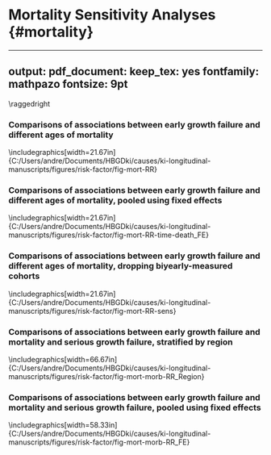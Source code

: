 # Mortality Sensitivity Analyses {#mortality}

---
output:
  pdf_document:
    keep_tex: yes
fontfamily: mathpazo
fontsize: 9pt
---

\raggedright





### Comparisons of associations between early growth failure and different ages of mortality 


\includegraphics[width=21.67in]{C:/Users/andre/Documents/HBGDki/causes/ki-longitudinal-manuscripts/figures/risk-factor/fig-mort-RR} 


### Comparisons of associations between early growth failure and different ages of mortality, pooled using fixed effects


\includegraphics[width=21.67in]{C:/Users/andre/Documents/HBGDki/causes/ki-longitudinal-manuscripts/figures/risk-factor/fig-mort-RR-time-death_FE} 


### Comparisons of associations between early growth failure and different ages of mortality, dropping biyearly-measured cohorts 


\includegraphics[width=21.67in]{C:/Users/andre/Documents/HBGDki/causes/ki-longitudinal-manuscripts/figures/risk-factor/fig-mort-RR-sens} 


### Comparisons of associations between early growth failure and mortality and serious growth failure, stratified  by region



\includegraphics[width=66.67in]{C:/Users/andre/Documents/HBGDki/causes/ki-longitudinal-manuscripts/figures/risk-factor/fig-mort-morb-RR_Region} 


### Comparisons of associations between early growth failure and mortality and serious growth failure, pooled using fixed effects



\includegraphics[width=58.33in]{C:/Users/andre/Documents/HBGDki/causes/ki-longitudinal-manuscripts/figures/risk-factor/fig-mort-morb-RR_FE} 



<!-- ### Other -->

<!-- ```{r, echo = FALSE} -->


<!-- include_graphics(paste0(here::here(), "/ki-longitudinal-manuscripts/figures/risk-factor/fig-mort+morb-RR.png")) -->
<!-- include_graphics(paste0(here::here(), "/ki-longitudinal-manuscripts/figures/risk-factor/fig-mort+morb-RR_FE.png")) -->
<!-- include_graphics(paste0(here::here(), "/ki-longitudinal-manuscripts/figures/risk-factor/fig-mort-024.png")) -->
<!-- include_graphics(paste0(here::here(), "/ki-longitudinal-manuscripts/figures/risk-factor/fig-mort-024_FE.png")) -->
<!-- include_graphics(paste0(here::here(), "/ki-longitudinal-manuscripts/figures/risk-factor/fig-mort-RR.png")) -->

<!-- ``` -->
